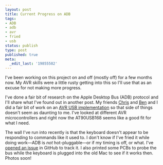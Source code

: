 ```yaml
---
layout: post
title: Current Progress on ADB
tags:
- ADB
- adb
- avr
- fried
- usb
status: publish
type: post
published: true
meta:
  _edit_last: '19855582'
---
```


I've been working on this project on and off (mostly off) for a few
months now. My AVR skills were a little rusty getting into this so
I'll use that as an excuse for not making more progress.

I've done a fair bit of research on the Apple Desktop Bus (ADB)
protocol and I'll share what I've found out in another post. My
friends [Chris] and [Ben] and I did a fair bit of work on an [AVR USB
implementation][avr] so that side of things doesn't seem as daunting
to me. I've looked at different AVR microcontrollers and right now the
AT90USB168 seems like a good fit for what I need.

The wall I've run into recently is that the keyboard doesn't appear to
be responding to commands like it used to. I don't know if I've fried
it while doing work—ADB is *not* hot-pluggable—or if my timing
is off, or what. I've [opened an issue][issue] in GitHub to track
it. I also printed some PCBs to probe the bus while the keyboard is
plugged into the old Mac to see if it works then. Photos soon!

[Chris]: http://blog.cdleary.com/
[Ben]: http://benhutton.com/b/
[avr]: http://courses.cit.cornell.edu/eceprojectsland/STUDENTPROJ/2007to2008/blh36_cdl28_dct23/index.html
[issue]: http://github.com/aneviltrend/adbusb/issues#issue/1
